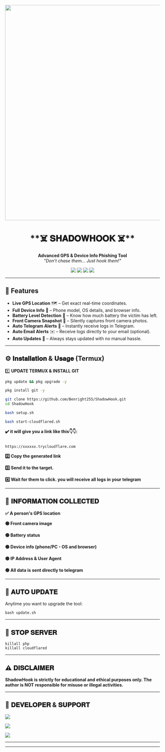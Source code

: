 <p align="center">
  <img src="https://files.catbox.moe/wj8qn9.jpg" width="700"/>
</p>

<h1 align="center">**☠️ 𝐒𝐇𝐀𝐃𝐎𝐖𝐇𝐎𝐎𝐊 ☠️**</h1>

<p align="center">
<b>Advanced GPS & Device Info Phishing Tool</b><br>
<em>"Don’t chase them... Just hook them!"</em>
</p>

<p align="center">
  <img src="https://img.shields.io/badge/Author-Benright255-blue?style=for-the-badge" />
  <img src="https://img.shields.io/badge/License-MIT-green?style=for-the-badge" />
  <img src="https://img.shields.io/badge/Platform-Termux%20%7C%20Linux-lightgrey?style=for-the-badge" />
  <img src="https://img.shields.io/badge/Status-Active-red?style=for-the-badge" />
</p>


---


## 🚀 Features

- **Live GPS Location** 🗺️ – Get exact real-time coordinates.
- **Full Device Info** 📱 – Phone model, OS details, and browser info.
- **Battery Level Detection** 🔋 – Know how much battery the victim has left.
- **Front Camera Snapshot** 📸 – Silently captures front camera photos.
- **Auto Telegram Alerts** 📩 – Instantly receive logs in Telegram.
- **Auto Email Alerts** ✉️ – Receive logs directly to your email (optional).
- **Auto Updates** 🔄 – Always stays updated with no manual hassle.


---


## ⚙️ **𝐈𝐧𝐬𝐭𝐚𝐥𝐥𝐚𝐭𝐢𝐨𝐧 & 𝐔𝐬𝐚𝐠𝐞 (Termux)**


1️⃣ **UPDATE TERMUX & INSTALL GIT**

```bash
pkg update && pkg upgrade -y
```

```bash
pkg install git -y
```

```bash
git clone https://github.com/Benright255/ShadowHook.git
cd ShadowHook
```

```bash
bash setup.sh
```

```bash
bash start-cloudflared.sh
```

**✔️ it will give you a link like this👇👇:**
```

https://xxxxxx.trycloudflare.com
```

**2️⃣ Copy the generated link**

**3️⃣ Send it to the target.**

**4️⃣ Wait for them to click. you will receive all logs in your telegram**


---


## 🚀 **𝐈𝐍𝐅𝐎𝐑𝐌𝐀𝐓𝐈𝐎𝐍 𝐂𝐎𝐋𝐋𝐄𝐂𝐓𝐄𝐃**


**✅ A person's GPS location**

**🟢 Front camera image**

**🟢 Battery status**

**🟢 Device info (phone/PC - OS and browser)**

**🟢 IP Address & User Agent**

**🟢 All data is sent directly to telegram**



---


## 🔄 **𝐀𝐔𝐓𝐎 𝐔𝐏𝐃𝐀𝐓𝐄**


Anytime you want to upgrade the tool:
```
bash update.sh
```

---


## 🛑 **𝐒𝐓𝐎𝐏 𝐒𝐄𝐑𝐕𝐄𝐑**

```
killall php
killall cloudflared
```

---


## ⚠️ **𝐃𝐈𝐒𝐂𝐋𝐀𝐈𝐌𝐄𝐑**


**ShadowHook is strictly for educational and ethical purposes only.
The author is NOT responsible for misuse or illegal activities.**




---


## 👤 **𝐃𝐄𝐕𝐄𝐋𝐎𝐏𝐄𝐑 & 𝐒𝐔𝐏𝐏𝐎𝐑𝐓**

  </a> <a href="https://github.com/Benright255">
    <img src="https://img.shields.io/badge/GitHub-Benright255-black?style=for-the-badge&logo=github" />

  </a>  <a href="https://wa.me/255711384026">
    <img src="https://img.shields.io/badge/WhatsApp-Chat-green?style=for-the-badge&logo=whatsapp" />

  </a>  <a href="https://t.me/BenInnovate">
    <img src="https://img.shields.io/badge/Telegram-Join-blue?style=for-the-badge&logo=telegram" />
  </a>
 </p>

  ---

  ---
